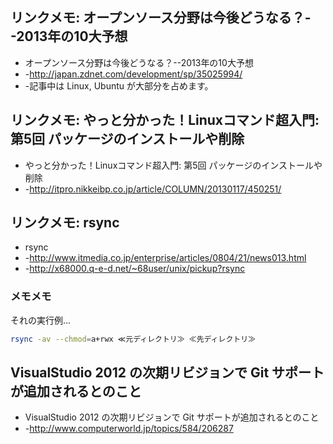 ## リンクメモ: オープンソース分野は今後どうなる？--2013年の10大予想

* オープンソース分野は今後どうなる？--2013年の10大予想
* -http://japan.zdnet.com/development/sp/35025994/
* -記事中は Linux, Ubuntu が大部分を占めます。


## リンクメモ: やっと分かった！Linuxコマンド超入門: 第5回 パッケージのインストールや削除

* やっと分かった！Linuxコマンド超入門: 第5回 パッケージのインストールや削除
* -http://itpro.nikkeibp.co.jp/article/COLUMN/20130117/450251/


## リンクメモ: rsync

* rsync
* -http://www.itmedia.co.jp/enterprise/articles/0804/21/news013.html
* -http://x68000.q-e-d.net/~68user/unix/pickup?rsync

### メモメモ

それの実行例...

```sh
rsync -av --chmod=a+rwx ≪元ディレクトリ≫ ≪先ディレクトリ≫
```


## VisualStudio 2012 の次期リビジョンで Git サポートが追加されるとのこと

* VisualStudio 2012 の次期リビジョンで Git サポートが追加されるとのこと
* -http://www.computerworld.jp/topics/584/206287

